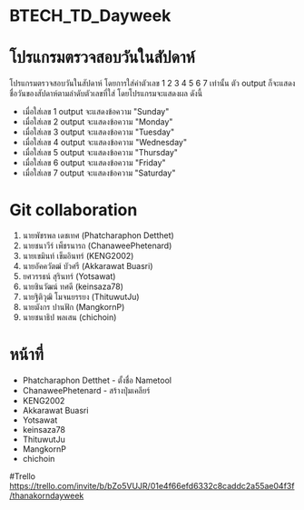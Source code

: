 # BTECH_TD_Dayweek
# โปรแกรมตรวจสอบวันในสัปดาห์
โปรแกรมตรวจสอบวันในสัปดาห์ โดยการใส่ค่าตัวเลข 1 2 3 4 5 6 7 เท่านั้น ตัว output ก็จะแสดงชื่อวันของสัปดาห์ตามลำดับตัวเลขที่ใส่ 
โดยโปรแกรมจะแสดงผล ดังนี้
- เมื่อใส่เลข 1 output จะแสดงข้อความ "Sunday"
- เมื่อใส่เลข 2 output จะแสดงข้อความ "Monday"
- เมื่อใส่เลข 3 output จะแสดงข้อความ "Tuesday"
- เมื่อใส่เลข 4 output จะแสดงข้อความ "Wednesday"
- เมื่อใส่เลข 5 output จะแสดงข้อความ "Thursday"
- เมื่อใส่เลข 6 output จะแสดงข้อความ "Friday"
- เมื่อใส่เลข 7 output จะแสดงข้อความ "Saturday"
  
# Git collaboration
1. นายพัชรพล เดชเทศ      (Phatcharaphon Detthet)
2. นายชนาวีร์ เพ็ชรนารถ     (ChanaweePhetenard)
3. นายเขมินท์ เข็มอินทร์     (KENG2002)
4. นายอัคควัตฒ์ บัวศรี      (Akkarawat Buasri)
5. ยศวรรธน์ สุรินทร์        (Yotsawat)
6. นายชินวัฒน์ ทศดี        (keinsaza78)
7. นายฐิติวุฒิ โมจนยรรยง    (ThituwutJu)
8. นายมังกร ปานฟัก        (MangkornP)
9. นายชนาธิป พลเสน       (chichoin)

# หน้าที่
- Phatcharaphon Detthet - ตั้งชื่อ Nametool
- ChanaweePhetenard - สร้างปุ่มเคลียร์
- KENG2002
- Akkarawat Buasri
- Yotsawat
- keinsaza78
- ThituwutJu
- MangkornP
- chichoin


#Trello
https://trello.com/invite/b/bZo5VUJR/01e4f66efd6332c8caddc2a55ae04f3f/thanakorndayweek
